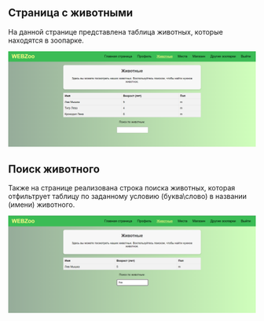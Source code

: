 ## Страница с животными

На данной странице представлена таблица животных, которые находятся в зоопарке.

![Screenshot](img/animals.png)

## Поиск животного 
Также на странице реализована строка поиска животных, которая отфильтрует таблицу по заданному условию (буква\слово) в названии (имени) животного.

![Screenshot](img/animals_search.png)